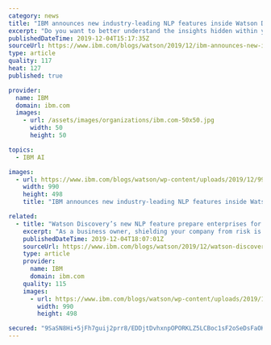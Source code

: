 ```yaml
---
category: news
title: "IBM announces new industry-leading NLP features inside Watson Discovery"
excerpt: "Do you want to better understand the insights hidden within your essential business documents? It’s time to try Watson Discovery – recognized by both Gartner and Forrester as a leader in extracting insights &#8211; for your AI search app needs. In July 2019, IBM Watson coupled Watson Discovery with IBM’s"
publishedDateTime: 2019-12-04T15:17:35Z
sourceUrl: https://www.ibm.com/blogs/watson/2019/12/ibm-announces-new-industry-leading-nlp-features-inside-watson-discovery/
type: article
quality: 117
heat: 127
published: true

provider:
  name: IBM
  domain: ibm.com
  images:
    - url: /assets/images/organizations/ibm.com-50x50.jpg
      width: 50
      height: 50

topics:
  - IBM AI

images:
  - url: https://www.ibm.com/blogs/watson/wp-content/uploads/2019/12/990498.png
    width: 990
    height: 498
    title: "IBM announces new industry-leading NLP features inside Watson Discovery"

related:
  - title: "Watson Discovery’s new NLP feature prepare enterprises for LIBOR transition"
    excerpt: "As a business owner, shielding your company from risk is among your primary concerns. You want to make certain that your decisions are security minded, sound and based on the best available data. So, when a scandal erupts around the longest running global interest rate standard – the London Interbank"
    publishedDateTime: 2019-12-04T18:07:01Z
    sourceUrl: https://www.ibm.com/blogs/watson/2019/12/watson-discovery-nlp-prepare-enterprises-libor-transition/
    type: article
    provider:
      name: IBM
      domain: ibm.com
    quality: 115
    images:
      - url: https://www.ibm.com/blogs/watson/wp-content/uploads/2019/12/2019_12_02_BlogImage_AAI_WDiscovery_CloudPakLaunch_ContentIntelligenceVs-LIBOR_v1-1.jpg
        width: 990
        height: 498

secured: "9SaSN8Hi+5jFh7guij2prr8/EDDjtDvhxnpOPORKLZ5LCBoc1sF2oSeDsFaOKZ0K5g8JIoQQtS40aulVvvuRD+GczlFymM0CE+k6H2PQD7aCvm9Fc8+UFA0l43oSe1qQBeKtlXtYoDAVk/2tt2esF7CAw8ZBp+aNVyWX8qHqCFUbOZ6MdCzEIzlaYxp9gwIZ7rvLoMSRQwMEK/zwJHHxvyVNJejlMuiTWPdCLGNXea9FdWo83/njg4VeWzwTTnc+l5aJLycul/i5xxBiVV5jMw==;J7lexVAfiHOF7+ukRZb09g=="
---
```


